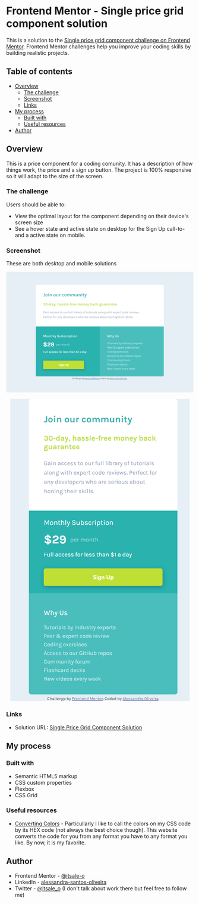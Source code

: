 # Frontend Mentor - Single price grid component solution

This is a solution to the [Single price grid component challenge on Frontend Mentor](https://www.frontendmentor.io/challenges/single-price-grid-component-5ce41129d0ff452fec5abbbc). Frontend Mentor challenges help you improve your coding skills by building realistic projects. 

## Table of contents

- [Overview](#overview)
  - [The challenge](#the-challenge)
  - [Screenshot](#screenshot)
  - [Links](#links)
- [My process](#my-process)
  - [Built with](#built-with)
  - [Useful resources](#useful-resources)
- [Author](#author)

## Overview

This is a price component for a coding comunity. It has a description of how things work, the price and a sign up button. The project is 100% responsive so it will adapt to the size of the screen.

### The challenge

Users should be able to:

- View the optimal layout for the component depending on their device's screen size
- See a hover state and active state on desktop for the Sign Up call-to- and a active state on mobile.

### Screenshot

These are both desktop and mobile solutions

![](images/single_price_grid_component_solution_desktop.png)

<div align="center">

  ![](images/single_price_grid_component_solution_mobile.png)

</div>


### Links

- Solution URL: [Single Price Grid Component Solution](https://itsale-o.github.io/single-price-grid/)

## My process

### Built with

- Semantic HTML5 markup
- CSS custom properties
- Flexbox
- CSS Grid

### Useful resources

- [Converting Colors](https://convertingcolors.com/) -  Particullarly I like to call the colors on my CSS code by its HEX code (not always the best choice though). This website converts the code for you from any format you have to any format you like. By now, it is my favorite.

## Author

- Frontend Mentor - [@itsale-o](https://www.frontendmentor.io/profile/itsale-o)
- LinkedIn - [alessandra-santos-oliveira](https://www.linkedin.com/in/alessandra-santos-oliveira/)
- Twitter - [@itsale_o](https://twitter.com/itsale_o) (I don't talk about work there but feel free to follow me)
